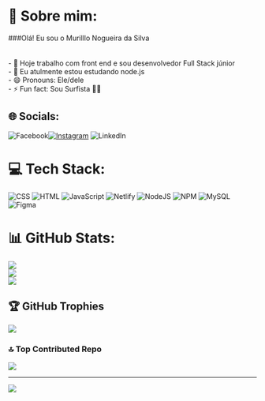 # 💫 Sobre mim:
###Olá! Eu sou o Murilllo Nogueira da Silva<br><br><br>- 🔭 Hoje trabalho com front end e sou desenvolvedor Full Stack júnior<br>- 🌱 Eu atulmente estou estudando node.js<br>- 😄 Pronouns: Ele/dele<br>- ⚡ Fun fact: Sou Surfista 🏄‍♀️


## 🌐 Socials:
![Facebook](https://img.shields.io/badge/Facebook-%231877F2.svg?logo=Facebook&logoColor=white)[![Instagram](https://img.shields.io/badge/Instagram-%23E4405F.svg?logo=Instagram&logoColor=white)](https://instagram.com/muri_ns1) ![LinkedIn](https://img.shields.io/badge/LinkedIn-%230077B5.svg?logo=linkedin&logoColor=white)

# 💻 Tech Stack:
![CSS](https://img.shields.io/badge/css-%231572B6.svg?style=for-the-badge&logo=css3&logoColor=white) ![HTML](https://img.shields.io/badge/html-%23E34F26.svg?style=for-the-badge&logo=html5&logoColor=white) ![JavaScript](https://img.shields.io/badge/javascript-%23323330.svg?style=for-the-badge&logo=javascript&logoColor=%23F7DF1E) ![Netlify](https://img.shields.io/badge/netlify-%23000000.svg?style=for-the-badge&logo=netlify&logoColor=#00C7B7) ![NodeJS](https://img.shields.io/badge/node.js-6DA55F?style=for-the-badge&logo=node.js&logoColor=white) ![NPM](https://img.shields.io/badge/NPM-%23000000.svg?style=for-the-badge&logo=npm&logoColor=white) ![MySQL](https://img.shields.io/badge/mysql-%2300f.svg?style=for-the-badge&logo=mysql&logoColor=white) 	![Figma](https://img.shields.io/badge/figma-%23F24E1E.svg?style=for-the-badge&logo=figma&logoColor=white)
# 📊 GitHub Stats:
![](https://github-readme-stats.vercel.app/api?username=murillonsilva&theme=radical&hide_border=true&include_all_commits=true&count_private=true)<br/>
![](https://github-readme-streak-stats.herokuapp.com/?user=murillonsilva&theme=radical&hide_border=true)<br/>
![](https://github-readme-stats.vercel.app/api/top-langs/?username=murillonsilva&theme=radical&hide_border=true&include_all_commits=true&count_private=true&layout=compact)

## 🏆 GitHub Trophies
![](https://github-profile-trophy.vercel.app/?username=murillonsilva&theme=radical&no-frame=true&no-bg=false&margin-w=4)

### 🔝 Top Contributed Repo
![](https://github-contributor-stats.vercel.app/api?username=murillonsilva&limit=5&theme=radical&combine_all_yearly_contributions=true)

---
[![](https://visitcount.itsvg.in/api?id=murillonsilva&icon=6&color=7)](https://visitcount.itsvg.in)

<!-- Proudly created with GPRM ( https://gprm.itsvg.in ) -->
